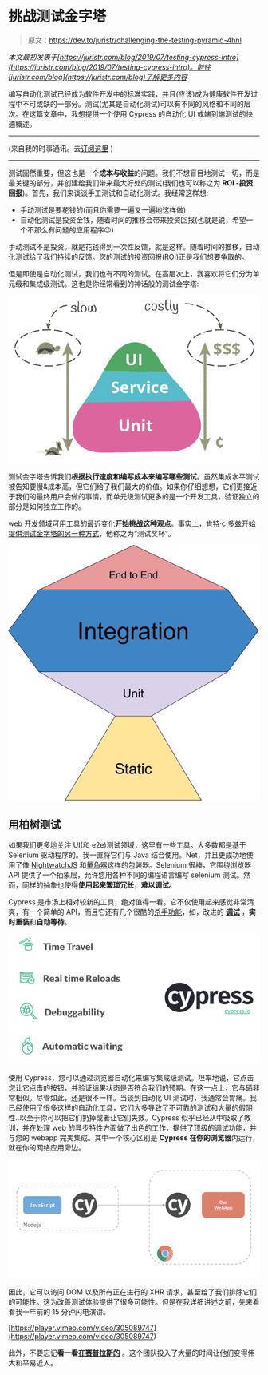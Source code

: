 # 挑战测试金字塔

> 原文：<https://dev.to/juristr/challenging-the-testing-pyramid-4hnl>

*本文最初发表于[https://juristr.com/blog/2019/07/testing-cypress-intro](https://juristr.com/blog/2019/07/testing-cypress-intro)。前往[juristr.com/blog](https://juristr.com/blog)了解更多内容*

编写自动化测试已经成为软件开发中的标准实践，并且(应该)成为健康软件开发过程中不可或缺的一部分。测试(尤其是自动化测试)可以有不同的风格和不同的层次。在这篇文章中，我想提供一个使用 Cypress 的自动化 UI 或端到端测试的快速概述。

* * *

(来自我的时事通讯。去[订阅这里](https://juristr.com/newsletter) )

* * *

测试固然重要，但这也是一个**成本与收益**的问题。我们不想盲目地测试一切，而是最关键的部分，并创建给我们带来最大好处的测试(我们也可以称之为 **ROI -投资回报**)。首先，我们来谈谈手工测试和自动化测试。我经常这样想:

*   手动测试是要花钱的(而且你需要一遍又一遍地这样做)
*   自动化测试是投资金钱，随着时间的推移会带来投资回报(也就是说，希望一个不那么有问题的应用程序😉)

手动测试不是投资。就是花钱得到一次性反馈，就是这样。随着时间的推移，自动化测试给了我们持续的反馈。您的测试的投资回报(ROI)正是我们想要争取的。

但是即使是自动化测试，我们也有不同的测试。在高层次上，我喜欢将它们分为单元级和集成级测试。这也是你经常看到的神话般的测试金字塔:

[![](img/9fc9976912cbe62820b476b45c6d4b90.png)](https://res.cloudinary.com/practicaldev/image/fetch/s--BbD1RzDU--/c_limit%2Cf_auto%2Cfl_progressive%2Cq_auto%2Cw_880/https://juristr.com/blog/assets/imgs/testing-pyramide.png)

测试金字塔告诉我们**根据执行速度和编写成本来编写哪些测试**。虽然集成水平测试被告知要慢&成本高，但它们给了我们最大的价值。如果你仔细想想，它们更接近于我们的最终用户会做的事情，而单元级测试更多的是一个开发工具，验证独立的部分是如何独立工作的。

web 开发领域可用工具的最近变化**开始挑战这种观点**。事实上，[肯特·c·多兹开始提供测试金字塔的另一种方式](https://twitter.com/kentcdodds/status/960723172591992832)，他称之为“测试奖杯”。

[![](img/b7cb57315150e7d45036d6139efc0edb.png)](https://res.cloudinary.com/practicaldev/image/fetch/s--wykKUdDR--/c_limit%2Cf_auto%2Cfl_progressive%2Cq_auto%2Cw_880/https://juristr.com/blog/assets/imgs/testing-trophy.jpeg)

## 用柏树测试

如果我们更多地关注 UI(和 e2e)测试领域，这里有一些工具。大多数都是基于 Selenium 驱动程序的。我一直将它们与 Java 结合使用。Net，并且更成功地使用了像 [NightwatchJS](https://nightwatchjs.org) 和[量角器](https://www.protractortest.org/#/)这样的包装器。Selenium 很棒，它围绕浏览器 API 提供了一个抽象层，允许您用各种不同的编程语言编写 selenium 测试。然而，同样的抽象也使得**使用起来繁琐冗长，难以调试。**

Cypress 是市场上相对较新的工具，绝对值得一看。它不仅使用起来感觉非常清爽，有一个简单的 API，而且它还有几个很酷的[杀手功能](https://docs.cypress.io/guides/overview/why-cypress.html#Features)，如，改进的 **[调试](https://docs.cypress.io/guides/guides/debugging.html#Using-debugger)** ，**实时重装**和**自动等待**。

[![](img/436810f3af08490907144e664734c331.png)](https://res.cloudinary.com/practicaldev/image/fetch/s--_0jMTQC5--/c_limit%2Cf_auto%2Cfl_progressive%2Cq_auto%2Cw_880/https://juristr.com/blog/assets/imgs/cypress-capabilities.png)

使用 Cypress，您可以通过浏览器自动化来编写集成级测试。坦率地说，它点击您让它点击的按钮，并验证结果状态是否符合我们的预期。在这一点上，它与硒非常相似。尽管如此，还是很不一样。当谈到自动化 UI 测试时，我通常会胃痛。我已经使用了很多这样的自动化工具，它们大多导致了不可靠的测试和大量的假阴性..以至于你可以把它们扔掉或者让它们失效。Cypress 似乎已经从中吸取了教训，并在处理 web 的异步特性方面做了出色的工作，提供了顶级的调试功能，并与您的 webapp 完美集成。其中一个核心区别是 **Cypress 在你的浏览器**内运行，就在你的网络应用旁边。

[![](img/32121f18dba398a9b86f37b4233df426.png)](https://res.cloudinary.com/practicaldev/image/fetch/s--kuieT8gD--/c_limit%2Cf_auto%2Cfl_progressive%2Cq_auto%2Cw_880/https://juristr.com/blog/assets/imgs/cypress-inbrowser.png)

因此，它可以访问 DOM 以及所有正在进行的 XHR 请求，甚至给了我们排除它们的可能性。这为改善测试体验提供了很多可能性。但是在我详细讲述之前，先来看看我一年前的 15 分钟闪电演讲。

[https://player.vimeo.com/video/305089747](https://player.vimeo.com/video/305089747)

此外，不要忘记**看一看[在赛普拉斯的](https://docs.cypress.io/guides/overview/why-cypress.html)** 。这个团队投入了大量的时间让他们变得伟大和平易近人。